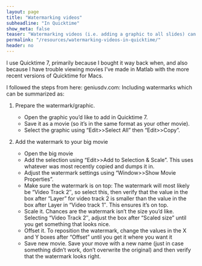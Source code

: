 ```yaml
---
layout: page 
title: "Watermarking videos"
subheadline: "In Quicktime"
show_meta: false
teaser: "Watermarking videos (i.e. adding a graphic to all slides) can be useful if you’d like your slides to look more official, and/or want to prevent other people from borrowing them without attributing the source. Or, if it’s a requirement of your university/institution."
permalink: "/resources/watermarking-videos-in-quicktime/"
header: no
---
```

<!--...and learn at the same time.-->


I use Quicktime 7, primarily because I bought it way back when, and also because I have trouble viewing movies I’ve made in Matlab with the more recent versions of Quicktime for Macs.

I followed the steps from here: geniusdv.com: Including watermarks which can be summarized as:

1. Prepare the watermark/graphic.
    - Open the graphic you’d like to add in Quicktime 7.
    - Save it as a movie (so it’s in the same format as your other movie).
    - Select the graphic using “Edit>>Select All” then “Edit>>Copy”.

2. Add the watermark to your big movie
    - Open the big movie
    - Add the selection using “Edit>>Add to Selection & Scale”. This uses whatever was most recently copied and dumps it in.
    - Adjust the watermark settings using “Window>>Show Movie Properties”.
    - Make sure the watermark is on top: The watermark will most likely be “Video Track 2″, so select this, then verify that the value in the box after “Layer” for video track 2 is smaller than the value in the box after Layer in “Video track 1″. This ensures it’s on top.
    - Scale it. Chances are the watermark isn’t the size you’d like. Selecting “Video Track 2″, adjust the box after “Scaled size” until you get something that looks nice.
    - Offset it. To reposition the watermark, change the values in the X and Y boxes after “Offset” until you get it where you want it
    - Save new movie. Save your move with a new name (just in case something didn’t work, don’t overwrite the original) and then verify that the watermark looks right.

